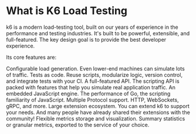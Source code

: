 # What is K6 Load Testing
k6 is a modern load-testing tool, built on our years of experience in the performance and testing industries. It's built to be powerful, extensible, and full-featured. The key design goal is to provide the best developer experience.

Its core features are:

Configurable load generation. Even lower-end machines can simulate lots of traffic.
Tests as code. Reuse scripts, modularize logic, version control, and integrate tests with your CI.
A full-featured API. The scripting API is packed with features that help you simulate real application traffic.
An embedded JavaScript engine. The performance of Go, the scripting familiarity of JavaScript.
Multiple Protocol support. HTTP, WebSockets, gRPC, and more.
Large extension ecosystem. You can extend k6 to support your needs. And many people have already shared their extensions with the community!
Flexible metrics storage and visualization. Summary statistics or granular metrics, exported to the service of your choice.
